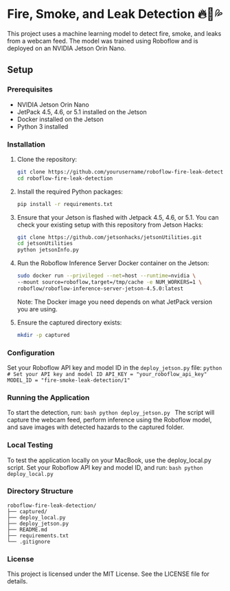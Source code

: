 # Fire, Smoke, and Leak Detection 🔥💨💦

This project uses a machine learning model to detect fire, smoke, and leaks from a webcam feed. The model was trained using Roboflow and is deployed on an NVIDIA Jetson Orin Nano.

## Setup

### Prerequisites

- NVIDIA Jetson Orin Nano
- JetPack 4.5, 4.6, or 5.1 installed on the Jetson
- Docker installed on the Jetson
- Python 3 installed

### Installation

1. Clone the repository:

   ```bash
   git clone https://github.com/yourusername/roboflow-fire-leak-detection.git
   cd roboflow-fire-leak-detection
   ```

2. Install the required Python packages:
    ```bash
    pip install -r requirements.txt
    ```
3. Ensure that your Jetson is flashed with Jetpack 4.5, 4.6, or 5.1. You can check your existing setup with this repository from Jetson Hacks:
   ```bash
   git clone https://github.com/jetsonhacks/jetsonUtilities.git
   cd jetsonUtilities
   python jetsonInfo.py
   ```

4. Run the Roboflow Inference Server Docker container on the Jetson:
    ```bash
    sudo docker run --privileged --net=host --runtime=nvidia \
    --mount source=roboflow,target=/tmp/cache -e NUM_WORKERS=1 \
    roboflow/roboflow-inference-server-jetson-4.5.0:latest
    ```
    Note: The Docker image you need depends on what JetPack version you are using.

5. Ensure the captured directory exists:
    ```bash
    mkdir -p captured
    ```

### Configuration
Set your Roboflow API key and model ID in the `deploy_jetson.py` file:
    ```python
    # Set your API key and model ID
    API_KEY = "your_roboflow_api_key"
    MODEL_ID = "fire-smoke-leak-detection/1"
    ```

### Running the Application
To start the detection, run:
    ```bash
    python deploy_jetson.py
    ```
    The script will capture the webcam feed, perform inference using the Roboflow model, and save images with detected hazards to the captured folder.

### Local Testing
To test the application locally on your MacBook, use the deploy_local.py script. Set your Roboflow API key and model ID, and run:
    ```bash
    python deploy_local.py
    ```

### Directory Structure
    roboflow-fire-leak-detection/
    ├── captured/
    ├── deploy_local.py
    ├── deploy_jetson.py
    ├── README.md
    ├── requirements.txt
    └── .gitignore

### License
This project is licensed under the MIT License. See the LICENSE file for details.
